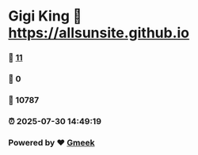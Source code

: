 # Gigi King :link: https://allsunsite.github.io 
### :page_facing_up: [11](https://allsunsite.github.io/tag.html) 
### :speech_balloon: 0 
### :hibiscus: 10787 
### :alarm_clock: 2025-07-30 14:49:19 
### Powered by :heart: [Gmeek](https://github.com/Meekdai/Gmeek)
